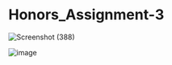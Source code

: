 # Honors_Assignment-3

![Screenshot (388)](https://github.com/user-attachments/assets/073c149d-0951-45ad-b268-095a84c41ed1)


![image](https://github.com/user-attachments/assets/fe08aa62-f0ad-4b2a-85c7-857cfc11e81e)


